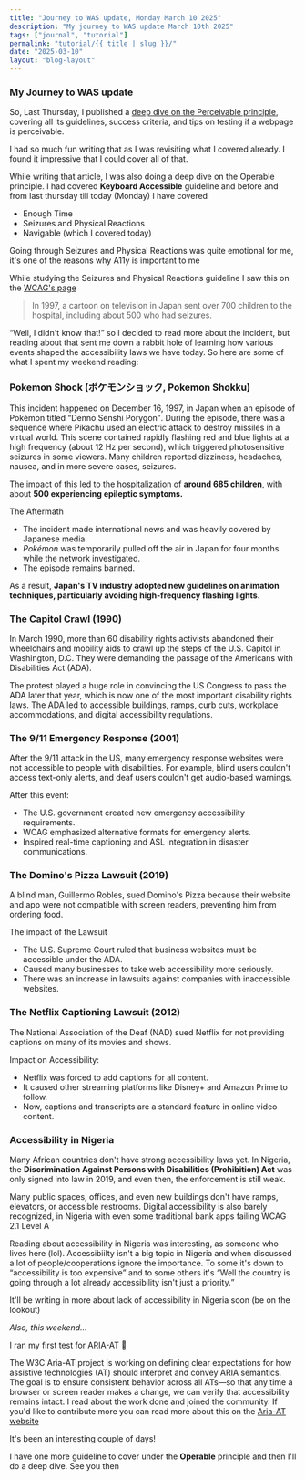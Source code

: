 ```yaml
---
title: "Journey to WAS update, Monday March 10 2025"
description: "My journey to WAS update March 10th 2025"
tags: ["journal", "tutorial"]
permalink: "tutorial/{{ title | slug }}/"
date: "2025-03-10"
layout: "blog-layout"
---
```


<div class="blog">

  <h3>My Journey to WAS update</h3>

  <p>So, Last Thursday, I published a <a href="/tutorial/a-deep-dive-on-the-perceivable-principle/">deep dive on the
      Perceivable
      principle</a>, covering all its guidelines, success criteria, and tips on testing if a webpage is perceivable.
  </p>

  <p>I had so much fun writing that as I was revisiting what I covered already. I found it impressive that I could cover
    all of that.</p>

  <p>While writing that article, I was also doing a deep dive on the Operable principle. I had covered <strong>Keyboard
      Accessible</strong> guideline and before and from last thursday till today (Monday) I have covered</p>

  <ul>
    <li>Enough Time</li>
    <li>Seizures and Physical Reactions</li>
    <li>Navigable (which I covered today)</li>
  </ul>

  <p>Going through Seizures and Physical Reactions was quite emotional for me, it's one of the reasons why A11y is
    important to me</p>

  <p>While studying the Seizures and Physical Reactions guideline I saw this on the <a
      href="https://www.w3.org/WAI/WCAG22/Understanding/seizures-and-physical-reactions.html">WCAG's page</a></p>

  <blockquote>
    In 1997, a cartoon on television in Japan sent over 700 children to the hospital, including about 500 who had
    seizures.
  </blockquote>

  <p><q>Well, I didn't know that!</q> so I decided to read more about the incident, but reading about that sent me down
    a rabbit hole of learning how various events shaped the accessibility laws we have today. So here are some of what I
    spent my weekend reading:</p>

  <h3>Pokemon Shock <span lang="ja">(ポケモンショック, Pokemon Shokku)</span></h3>

  <p>This incident happened on December 16, 1997, in Japan when an episode of Pokémon titled <q>Dennō Senshi
      Porygon</q>.
    During the episode, there was a sequence where Pikachu used an electric attack to destroy missiles in a virtual
    world. This scene contained rapidly flashing red and blue lights at a high frequency (about 12 Hz per second), which
    triggered photosensitive seizures in some viewers. Many children reported dizziness, headaches, nausea, and in more
    severe cases, seizures.
  </p>

  <p>The impact of this led to the hospitalization of <strong>around 685 children</strong>, with about <strong>500
      experiencing epileptic symptoms.</strong></p>

  <p>The Aftermath</p>
  <ul>
    <li>The incident made international news and was heavily covered by Japanese media.</li>
    <li><em>Pokémon</em> was temporarily pulled off the air in Japan for four months while the network investigated.
    </li>
    <li>The episode remains banned.</li>
  </ul>

  <p>As a result, <b>Japan's TV industry adopted new guidelines on animation techniques, particularly avoiding
      high-frequency flashing lights.</b>
  </p>

  <h3>The Capitol Crawl (1990)</h3>

  <p>In March 1990, more than 60 disability rights activists abandoned their wheelchairs and mobility aids to crawl up
    the steps of the U.S. Capitol in Washington, D.C. They were demanding the passage of the Americans with Disabilities
    Act (ADA).</p>

  <p>The protest played a huge role in convincing the US Congress to pass the ADA later that year, which is now one of
    the most important disability rights laws. The ADA led to accessible buildings, ramps, curb cuts, workplace
    accommodations, and digital accessibility regulations.</p>

  <h3>The 9/11 Emergency Response (2001)</h3>

  <p>After the 9/11 attack in the US, many emergency response websites were not accessible to people with disabilities.
    For example, blind users couldn't access text-only alerts, and deaf users couldn't get audio-based warnings.
  </p>
  <p>After this event:</p>
  <ul>
    <li>The U.S. government created new emergency accessibility requirements.</li>
    <li>WCAG emphasized alternative formats for emergency alerts.</li>
    <li>Inspired real-time captioning and ASL integration in disaster communications.</li>
  </ul>
  <h3>The Domino's Pizza Lawsuit (2019)</h3>
  <p>A blind man, Guillermo Robles, sued Domino's Pizza because their website and app were not compatible with screen
    readers, preventing him from ordering food.</p>
  <p>The impact of the Lawsuit</p>
  <ul>
    <li>The U.S. Supreme Court ruled that business websites must be accessible under the ADA.</li>
    <li>Caused many businesses to take web accessibility more seriously.</li>
    <li>There was an increase in lawsuits against companies with inaccessible websites.</li>
  </ul>

  <h3>The Netflix Captioning Lawsuit (2012)</h3>
  <p>The National Association of the Deaf (NAD) sued Netflix for not providing captions on many of its movies and shows.
  </p>
  <p>Impact on Accessibility:</p>
  <ul>
    <li>Netflix was forced to add captions for all content.</li>
    <li>It caused other streaming platforms like Disney+ and Amazon Prime to follow.</li>
    <li>Now, captions and transcripts are a standard feature in online video content.</li>
  </ul>
  <h3>Accessibility in Nigeria</h3>
  <p>Many African countries don't have strong accessibility laws yet. In Nigeria, the <strong>Discrimination Against
      Persons with Disabilities (Prohibition) Act</strong> was only signed into law in 2019, and even then,
    the enforcement is still weak.</p>
  <p>Many public spaces, offices, and even new buildings don't have ramps, elevators, or accessible restrooms. Digital
    accessibility is also barely recognized, in Nigeria with even some traditional bank apps failing WCAG 2.1 Level A
  </p>

  <p>Reading about accessibility in Nigeria was interesting, as someone who lives here (lol). Accessibiilty isn't a big
    topic in Nigeria and when discussed a lot of people/cooperations ignore the importance. To some it's down to
    <q>accessibility is too expensive</q> and to some others it's <q>Well the country is going through a lot already
      accessibility isn't just a priority.</q>
  </p>
  <p>It'll be writing in more about lack of accessibility in Nigeria soon (be on the lookout)</p>

  <p><em>Also, this weekend...</em></p>

  <p>I ran my first test for ARIA-AT <span aria-label="tada">🎉</span></p>

  <p>The W3C Aria-AT project is working on defining clear expectations for how assistive technologies (AT) should
    interpret and convey ARIA semantics. The goal is to ensure consistent behavior across all ATs—so that any time a
    browser or screen reader makes a change, we can verify that accessibility remains intact. I read about the work done
    and joined the community. If you'd like to contribute more you can read more about this on the <a
      href="https://aria-at.w3.org/" target="_blank" rel="noopener noreferrer">Aria-AT website</a>
  </p>
  <p>It's been an interesting couple of days!</p>

  <p>I have one more guideline to cover under the <strong>Operable</strong> principle and then I'll do a deep dive. See
    you then</p>
</div>
